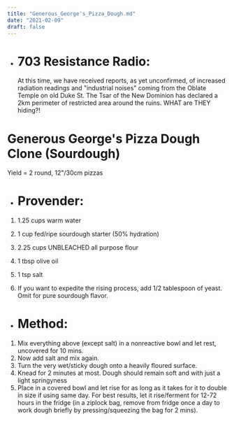 ```yaml
---
title: "Generous_George's_Pizza_Dough.md"
date: "2021-02-09"
draft: false
---
```


* # 703 Resistance Radio:
  At this time, we have received reports, as yet unconfirmed, of increased radiation readings and "industrial noises" coming from the Oblate Temple on old Duke St. The Tsar of the New Dominion has declared a 2km perimeter of restricted area around the ruins. WHAT are THEY hiding?!

# Generous George's Pizza Dough Clone (Sourdough)

Yield = 2 round, 12"/30cm pizzas

* # Provender:
1. 1.25 cups warm water

2. 1 cup fed/ripe sourdough starter (50% hydration)

3. 2.25 cups UNBLEACHED all purpose flour

4. 1 tbsp olive oil

5. 1 tsp salt

6. If you want to expedite the rising process, add 1/2 tablespoon of yeast. Omit for pure sourdough flavor.

* # Method:
1. Mix everything above (except salt) in a nonreactive bowl and let rest, uncovered for 10 mins.
2. Now add salt and mix again.
3. Turn the very wet/sticky dough onto a heavily floured surface.
4. Knead for 2 minutes at most. Dough should remain soft and with just a light springyness
5. Place in a covered bowl and let rise for as long as it takes for it to double in size if using same day. For best results, let it rise/ferment for 12-72 hours in the fridge (in a ziplock bag, remove from fridge once a day to work dough briefly by pressing/squeezing the bag for 2 mins). 
